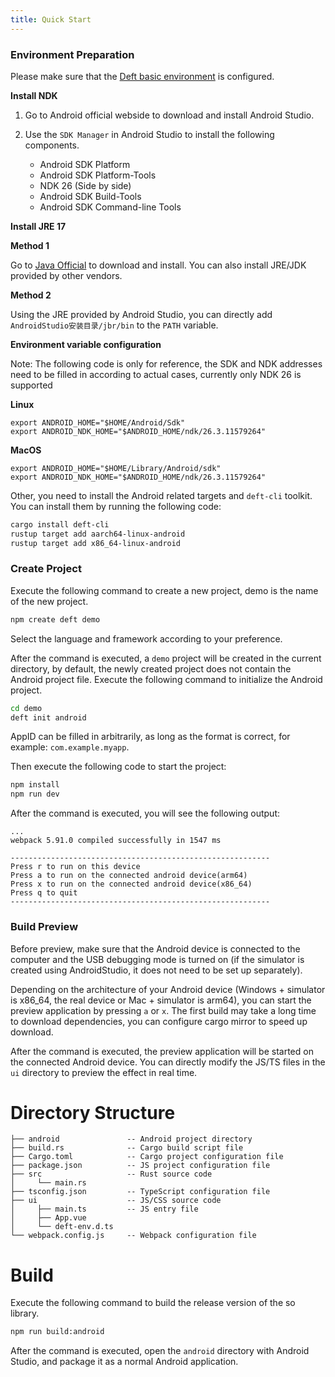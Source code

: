 ```yaml
---
title: Quick Start
---
```


### Environment Preparation

Please make sure that the [Deft basic environment](/guides/prerequisites) is configured.

**Install NDK**

1. Go to Android official webside to download and install Android Studio.

2. Use the `SDK Manager` in Android Studio to install the following components.

    * Android SDK Platform
    * Android SDK Platform-Tools
    * NDK 26 (Side by side)
    * Android SDK Build-Tools
    * Android SDK Command-line Tools

**Install JRE 17**

**Method 1**

Go to [Java Official](https://www.java.com/) to download and install. You can also install JRE/JDK provided by other vendors.

**Method 2**

Using the JRE provided by Android Studio, you can directly add `AndroidStudio安装目录/jbr/bin` to the `PATH` variable.

**Environment variable configuration**

Note: The following code is only for reference, the SDK and NDK addresses need to be filled in according to actual cases, currently only NDK 26 is supported

**Linux**

```
export ANDROID_HOME="$HOME/Android/Sdk"
export ANDROID_NDK_HOME="$ANDROID_HOME/ndk/26.3.11579264"
```

**MacOS**

```
export ANDROID_HOME="$HOME/Library/Android/sdk"
export ANDROID_NDK_HOME="$ANDROID_HOME/ndk/26.3.11579264"
```

[//]: # (**Windows**)

[//]: # ()
[//]: # (```)

[//]: # ([System.Environment]::SetEnvironmentVariable&#40;"ANDROID_HOME", "$env:LocalAppData\Android\Sdk", "User"&#41;)

[//]: # ($VERSION = Get-ChildItem -Name "$env:LocalAppData\Android\Sdk\ndk")

[//]: # ([System.Environment]::SetEnvironmentVariable&#40;"ANDROID_NDK_HOME", "$env:LocalAppData\Android\Sdk\ndk\$VERSION", "User"&#41;)

[//]: # (// TODO Set PATH & CARGO_NDK_SYSROOT_LIBS_PATH env)

[//]: # (```)

Other, you need to install the Android related targets and `deft-cli` toolkit. You can install them by running the following code:

```bash
cargo install deft-cli
rustup target add aarch64-linux-android
rustup target add x86_64-linux-android
```

### Create Project

Execute the following command to create a new project, demo is the name of the new project.
```bash
npm create deft demo
```
Select the language and framework according to your preference.

After the command is executed, a `demo` project will be created in the current directory, by default, the newly created project does not contain the Android project file. Execute the following command to initialize the Android project.

```bash
cd demo
deft init android
```

AppID can be filled in arbitrarily, as long as the format is correct, for example: `com.example.myapp`.

Then execute the following code to start the project:

```bash
npm install
npm run dev
```

After the command is executed, you will see the following output:

```text
...
webpack 5.91.0 compiled successfully in 1547 ms

----------------------------------------------------------
Press r to run on this device
Press a to run on the connected android device(arm64)
Press x to run on the connected android device(x86_64)
Press q to quit
----------------------------------------------------------

```

### Build Preview

Before preview, make sure that the Android device is connected to the computer and the USB debugging mode is turned on (if the simulator is created using AndroidStudio, it does not need to be set up separately).

Depending on the architecture of your Android device (Windows + simulator is x86_64, the real device or Mac + simulator is arm64), you can start the preview application by pressing `a` or `x`. The first build may take a long time to download dependencies, you can configure cargo mirror to speed up download.

After the command is executed, the preview application will be started on the connected Android device. You can directly modify the JS/TS files in the `ui` directory to preview the effect in real time.

# Directory Structure

```text
├── android               -- Android project directory
├── build.rs              -- Cargo build script file
├── Cargo.toml            -- Cargo project configuration file
├── package.json          -- JS project configuration file
├── src                   -- Rust source code
│     └── main.rs
├── tsconfig.json         -- TypeScript configuration file
├── ui                    -- JS/CSS source code
│     ├── main.ts         -- JS entry file
│     ├── App.vue
│     └── deft-env.d.ts
└── webpack.config.js     -- Webpack configuration file
```

# Build

Execute the following command to build the release version of the so library.
```bash
npm run build:android
```
After the command is executed, open the `android` directory with Android Studio, and package it as a normal Android application.